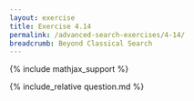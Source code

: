 ```yaml
---
layout: exercise
title: Exercise 4.14
permalink: /advanced-search-exercises/4-14/
breadcrumb: Beyond Classical Search
---
```


{% include mathjax_support %}

<div><i class="arrow-up loader" data-chapter="advanced-search-exercises" data-exercise="ex_14" data-rating="0"></i></div>
{% include_relative question.md %}
